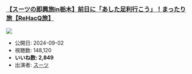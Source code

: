 ### [【スーツの即興旅in栃木】前日に「あした足利行こう」！まったり旅【ReHacQ旅】](https://www.youtube.com/watch?v=S1tucsWEEWI)
[![](https://img.youtube.com/vi/S1tucsWEEWI/sddefault.jpg)](https://www.youtube.com/watch?v=S1tucsWEEWI)
-   公開日: 2024-09-02
-   視聴数: 148,120
-   **いいね数: 2,849**
-   出演者: [スーツ](/rehacq_fan/people/スーツ "wikilink")
